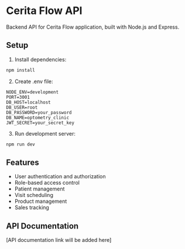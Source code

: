 # Cerita Flow API

Backend API for Cerita Flow application, built with Node.js and Express.

## Setup

1. Install dependencies:
```bash
npm install
```

2. Create .env file:
```env
NODE_ENV=development
PORT=3001
DB_HOST=localhost
DB_USER=root
DB_PASSWORD=your_password
DB_NAME=optometry_clinic
JWT_SECRET=your_secret_key
```

3. Run development server:
```bash
npm run dev
```

## Features

- User authentication and authorization
- Role-based access control
- Patient management
- Visit scheduling
- Product management
- Sales tracking

## API Documentation

[API documentation link will be added here]
